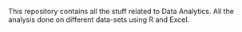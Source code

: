 This repository contains all the stuff related to Data Analytics. All the analysis done on different data-sets using R and Excel.